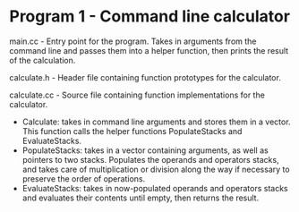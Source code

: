 # Program 1 - Command line calculator

main.cc - Entry point for the program. Takes in arguments from the command line and passes them into a helper function, then prints the result of the calculation.

calculate.h - Header file containing function prototypes for the calculator.

calculate.cc - Source file containing function implementations for the calculator.
- Calculate: takes in command line arguments and stores them in a vector. This function calls the helper functions PopulateStacks and EvaluateStacks.
- PopulateStacks: takes in a vector containing arguments, as well as pointers to two stacks. Populates the operands and operators stacks, and takes care of multiplication or division along the way if necessary to preserve the order of operations.
- EvaluateStacks: takes in now-populated operands and operators stacks and evaluates their contents until empty, then returns the result.